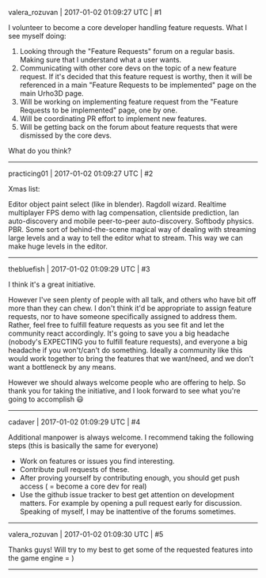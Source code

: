 valera_rozuvan | 2017-01-02 01:09:27 UTC | #1

I volunteer to become a core developer handling feature requests. What I see myself doing:

1. Looking through the "Feature Requests" forum on a regular basis. Making sure that I understand what a user wants.
2. Communicating with other core devs on the topic of a new feature request. If it's decided that this feature request is worthy, then it will be referenced in a main "Feature Requests to be implemented" page on the main Urho3D page.
3. Will be working on implementing feature request from the "Feature Requests to be implemented" page, one by one.
4. Will be coordinating PR effort to implement new features.
5. Will be getting back on the forum about feature requests that were dismissed by the core devs.

What do you think?

-------------------------

practicing01 | 2017-01-02 01:09:27 UTC | #2

Xmas list:

Editor object paint select (like in blender).
Ragdoll wizard.
Realtime multiplayer FPS demo with lag compensation, clientside prediction, lan auto-discovery and mobile peer-to-peer auto-discovery.
Softbody physics.
PBR.
Some sort of behind-the-scene magical way of dealing with streaming large levels and a way to tell the editor what to stream.  This way we can make huge levels in the editor.

-------------------------

thebluefish | 2017-01-02 01:09:29 UTC | #3

I think it's a great initiative.

However I've seen plenty of people with all talk, and others who have bit off more than they can chew. I don't think it'd be appropriate to assign feature requests, nor to have someone specifically assigned to address them. Rather, feel free to fulfill feature requests as you see fit and let the community react accordingly. It's going to save you a big headache (nobody's EXPECTING you to fulfill feature requests), and everyone a big headache if you won't/can't do something. Ideally a community like this would work together to bring the features that we want/need, and we don't want a bottleneck by any means.

However we should always welcome people who are offering to help. So thank you for taking the initiative, and I look forward to see what you're going to accomplish  :smiley:

-------------------------

cadaver | 2017-01-02 01:09:29 UTC | #4

Additional manpower is always welcome. I recommend taking the following steps (this is basically the same for everyone)

- Work on features or issues you find interesting.
- Contribute pull requests of these.
- After proving yourself by contributing enough, you should get push access ( = become a core dev for real)
- Use the github issue tracker to best get attention on development matters. For example by opening a pull request early for discussion. Speaking of myself, I may be inattentive of the forums sometimes.

-------------------------

valera_rozuvan | 2017-01-02 01:09:30 UTC | #5

Thanks guys! Will try to my best to get some of the requested features into the game engine = )

-------------------------

